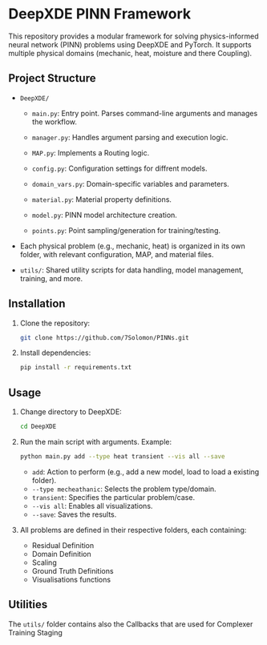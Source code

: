 
# DeepXDE PINN Framework

This repository provides a modular framework for solving physics-informed neural network (PINN) problems using DeepXDE and PyTorch. It supports multiple physical domains (mechanic, heat, moisture and there Coupling).

## Project Structure

- `DeepXDE/`
  - `main.py`: Entry point. Parses command-line arguments and manages the workflow.
  - `manager.py`: Handles argument parsing and execution logic.
  - `MAP.py`: Implements a Routing logic.

  - `config.py`: Configuration settings for diffrent models.
  - `domain_vars.py`: Domain-specific variables and parameters.
  - `material.py`: Material property definitions.

  - `model.py`: PINN model architecture creation.
  - `points.py`: Point sampling/generation for training/testing.


- Each physical problem (e.g., mechanic, heat) is organized in its own folder, with relevant configuration, MAP, and material files.

- `utils/`: Shared utility scripts for data handling, model management, training, and more.


## Installation

1. Clone the repository:
   ```bash
   git clone https://github.com/7Solomon/PINNs.git
   ```

2. Install dependencies:
   ```bash
   pip install -r requirements.txt
   ```

## Usage

1. Change directory to DeepXDE:
   ```bash
   cd DeepXDE
   ```

2. Run the main script with arguments. Example:
   ```bash
   python main.py add --type heat transient --vis all --save
   ```

   - `add`: Action to perform (e.g., add a new model, load to load a existing folder).
   - `--type mecheathanic`: Selects the problem type/domain.
   - `transient`: Specifies the particular problem/case.
   - `--vis all`: Enables all visualizations.
   - `--save`: Saves the results.

3. All problems are defined in their respective folders, each containing:
   - Residual Definition
   - Domain Definition
   - Scaling
   - Ground Truth Definitions
   - Visualisations functions


## Utilities

The `utils/` folder contains also the Callbacks that are used for Complexer Training Staging

